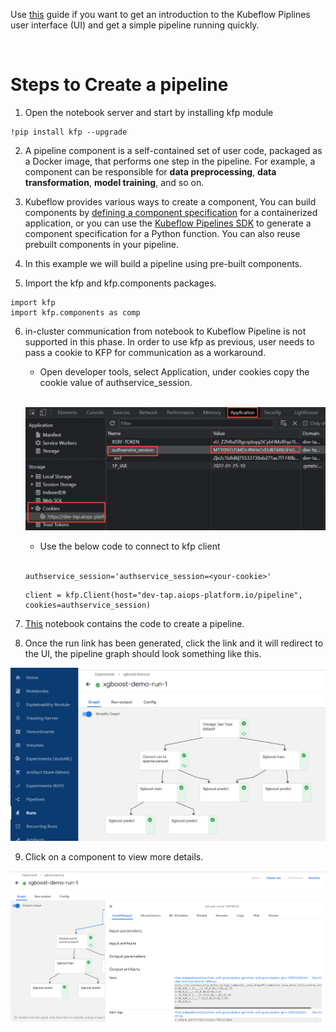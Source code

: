 Use [this](https://www.kubeflow.org/docs/components/pipelines/overview/quickstart/) guide if you want to get an introduction to the Kubeflow Piplines user interface (UI) and get a simple pipeline running quickly.

<br />

# Steps to Create a  pipeline

1. Open the notebook server and start by installing kfp module

```
!pip install kfp --upgrade
```

2. A pipeline component is a self-contained set of user code, packaged as a Docker image, that performs one step in the pipeline. For example, a component can be responsible for **data preprocessing**, **data transformation**, **model training**, and so on.

3. Kubeflow provides various ways to create a component, You can build components by [defining a component specification](https://www.kubeflow.org/docs/components/pipelines/sdk/component-development/) for a containerized application, or you can use the [Kubeflow Pipelines SDK](https://kubeflow-pipelines.readthedocs.io/en/stable/index.html) to generate a component specification for a Python function. You can also reuse prebuilt components in your pipeline.

4. In this example we will build a pipeline using pre-built components.

5. Import the kfp and kfp.components packages.

```
import kfp
import kfp.components as comp
```

6. in-cluster communication from notebook to Kubeflow Pipeline is not supported in this phase. In order to use kfp as previous, user needs to pass a cookie to KFP for communication as a workaround.

    - Open developer tools, select Application, under cookies copy the cookie value of authservice_session.

    <br />

    ![problem in loading image](./assets/kfp-1.png)

    - Use the below code to connect to kfp client

    <br />

    ```
    authservice_session='authservice_session=<your-cookie>'
    ```
    
    ```
    client = kfp.Client(host="dev-tap.aiops-platform.io/pipeline", cookies=authservice_session)
    ```

7. [This](https://github.com/pranavaninadam/kfp-demo/blob/main/ml-pipeline-demo.ipynb) notebook contains the code to create a pipeline.

8. Once the run link has been generated, click the link and it will redirect to the UI, the pipeline graph should look something like this.

![problem in loading image](./assets/kfp-2.png)

9. Click on a component to view more details.

![problem in loading image](./assets/kfp-3.png)